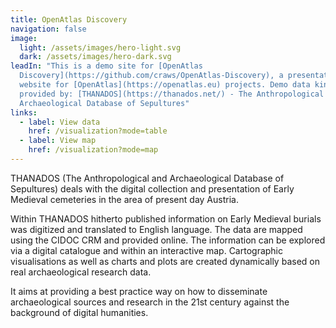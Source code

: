 ```yaml
---
title: OpenAtlas Discovery
navigation: false
image:
  light: /assets/images/hero-light.svg
  dark: /assets/images/hero-dark.svg
leadIn: "This is a demo site for [OpenAtlas
  Discovery](https://github.com/craws/OpenAtlas-Discovery), a presentation
  website for [OpenAtlas](https://openatlas.eu) projects. Demo data kindly
  provided by: [THANADOS](https://thanados.net/) - The Anthropological and
  Archaeological Database of Sepultures"
links:
  - label: View data
    href: /visualization?mode=table
  - label: View map
    href: /visualization?mode=map
---
```


THANADOS (The Anthropological and Archaeological Database of Sepultures) deals with the digital
collection and presentation of Early Medieval cemeteries in the area of present day Austria.

Within THANADOS hitherto published information on Early Medieval burials was digitized and
translated to English language. The data are mapped using the CIDOC CRM and provided online. The
information can be explored via a digital catalogue and within an interactive map. Cartographic
visualisations as well as charts and plots are created dynamically based on real archaeological
research data.

It aims at providing a best practice way on how to disseminate archaeological sources and research
in the 21st century against the background of digital humanities.
